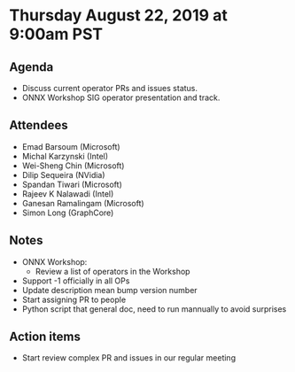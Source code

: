 <!--- SPDX-License-Identifier: Apache-2.0 -->

# Thursday August 22, 2019 at 9:00am PST

## Agenda
* Discuss current operator PRs and issues status.
* ONNX Workshop SIG operator presentation and track.

## Attendees
* Emad Barsoum (Microsoft)
* Michal Karzynski (Intel)
* Wei-Sheng Chin (Microsoft)
* Dilip Sequeira (NVidia)
* Spandan Tiwari (Microsoft)
* Rajeev K Nalawadi (Intel)
* Ganesan Ramalingam (Microsoft)
* Simon Long (GraphCore)

## Notes
* ONNX Workshop:
    * Review a list of operators in the Workshop
* Support -1 officially in all OPs
* Update description mean bump version number
* Start assigning PR to people
* Python script that general doc, need to run mannually to avoid surprises

## Action items
* Start review complex PR and issues in our regular meeting

